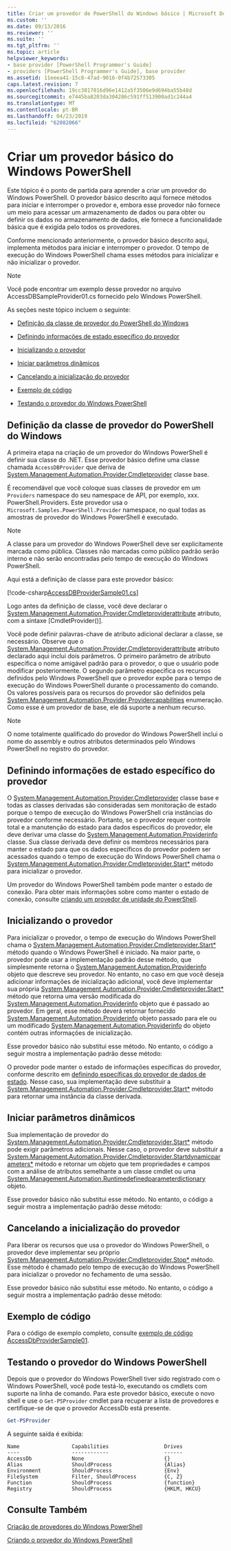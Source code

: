 ```yaml
---
title: Criar um provedor de PowerShell do Windows básico | Microsoft Docs
ms.custom: ''
ms.date: 09/13/2016
ms.reviewer: ''
ms.suite: ''
ms.tgt_pltfrm: ''
ms.topic: article
helpviewer_keywords:
- base provider [PowerShell Programmer's Guide]
- providers [PowerShell Programmer's Guide], base provider
ms.assetid: 11eeea41-15c8-47ad-9016-0f4b72573305
caps.latest.revision: 7
ms.openlocfilehash: 19cc3817016d96e1412a5f3506e9d694ba55b48d
ms.sourcegitcommit: e7445ba8203da304286c591ff513900ad1c244a4
ms.translationtype: MT
ms.contentlocale: pt-BR
ms.lasthandoff: 04/23/2019
ms.locfileid: "62082066"
---
```

# <a name="creating-a-basic-windows-powershell-provider"></a>Criar um provedor básico do Windows PowerShell

Este tópico é o ponto de partida para aprender a criar um provedor do Windows PowerShell. O provedor básico descrito aqui fornece métodos para iniciar e interromper o provedor e, embora esse provedor não fornece um meio para acessar um armazenamento de dados ou para obter ou definir os dados no armazenamento de dados, ele fornece a funcionalidade básica que é exigida pelo todos os provedores.

Conforme mencionado anteriormente, o provedor básico descrito aqui, implementa métodos para iniciar e interromper o provedor. O tempo de execução do Windows PowerShell chama esses métodos para inicializar e não inicializar o provedor.

> [!NOTE]
> Você pode encontrar um exemplo desse provedor no arquivo AccessDBSampleProvider01.cs fornecido pelo Windows PowerShell.

As seções neste tópico incluem o seguinte:

- [Definição da classe de provedor do PowerShell do Windows](#Defining-the-Windows-PowerShell-Provider-Class)

- [Definindo informações de estado específico do provedor](#Defining-Provider-Specific-State-Information)

- [Inicializando o provedor](#Initializing-the-Provider)

- [Iniciar parâmetros dinâmicos](#Start-Dynamic-Parameters)

- [Cancelando a inicialização do provedor](#Uninitializing-the-Provider)

- [Exemplo de código](#Code-Sample)

- [Testando o provedor do Windows PowerShell](#Testing-the-Windows-PowerShell-Provider)

## <a name="defining-the-windows-powershell-provider-class"></a>Definição da classe de provedor do PowerShell do Windows

A primeira etapa na criação de um provedor do Windows PowerShell é definir sua classe do .NET. Esse provedor básico define uma classe chamada `AccessDBProvider` que deriva de [System.Management.Automation.Provider.Cmdletprovider](/dotnet/api/System.Management.Automation.Provider.CmdletProvider) classe base.

É recomendável que você coloque suas classes de provedor em um `Providers` namespace do seu namespace de API, por exemplo, xxx. PowerShell.Providers. Este provedor usa o `Microsoft.Samples.PowerShell.Provider` namespace, no qual todas as amostras de provedor do Windows PowerShell é executado.

> [!NOTE]
> A classe para um provedor do Windows PowerShell deve ser explicitamente marcada como pública. Classes não marcadas como público padrão serão interno e não serão encontradas pelo tempo de execução do Windows PowerShell.

Aqui está a definição de classe para este provedor básico:

[!code-csharp[AccessDBProviderSample01.cs](../../powershell-sdk-samples/SDK-2.0/csharp/AccessDBProviderSample01/AccessDBProviderSample01.cs#L23-L24 "AccessDBProviderSample01.cs")]

Logo antes da definição de classe, você deve declarar o [System.Management.Automation.Provider.Cmdletproviderattribute](/dotnet/api/System.Management.Automation.Provider.CmdletProviderAttribute) atributo, com a sintaxe [CmdletProvider()].

Você pode definir palavras-chave de atributo adicional declarar a classe, se necessário. Observe que o [System.Management.Automation.Provider.Cmdletproviderattribute](/dotnet/api/System.Management.Automation.Provider.CmdletProviderAttribute) atributo declarado aqui inclui dois parâmetros. O primeiro parâmetro de atributo especifica o nome amigável padrão para o provedor, o que o usuário pode modificar posteriormente. O segundo parâmetro especifica os recursos definidos pelo Windows PowerShell que o provedor expõe para o tempo de execução do Windows PowerShell durante o processamento do comando. Os valores possíveis para os recursos do provedor são definidos pela [System.Management.Automation.Provider.Providercapabilities](/dotnet/api/System.Management.Automation.Provider.ProviderCapabilities) enumeração. Como esse é um provedor de base, ele dá suporte a nenhum recurso.

> [!NOTE]
> O nome totalmente qualificado do provedor do Windows PowerShell inclui o nome do assembly e outros atributos determinados pelo Windows PowerShell no registro do provedor.

## <a name="defining-provider-specific-state-information"></a>Definindo informações de estado específico do provedor

O [System.Management.Automation.Provider.Cmdletprovider](/dotnet/api/System.Management.Automation.Provider.CmdletProvider) classe base e todas as classes derivadas são consideradas sem monitoração de estado porque o tempo de execução do Windows PowerShell cria instâncias do provedor conforme necessário. Portanto, se o provedor requer controle total e a manutenção do estado para dados específicos do provedor, ele deve derivar uma classe do [System.Management.Automation.Providerinfo](/dotnet/api/System.Management.Automation.ProviderInfo) classe. Sua classe derivada deve definir os membros necessários para manter o estado para que os dados específicos do provedor podem ser acessados quando o tempo de execução do Windows PowerShell chama o [System.Management.Automation.Provider.Cmdletprovider.Start*](/dotnet/api/System.Management.Automation.Provider.CmdletProvider.Start) método para inicializar o provedor.

Um provedor do Windows PowerShell também pode manter o estado de conexão. Para obter mais informações sobre como manter o estado de conexão, consulte [criando um provedor de unidade do PowerShell](./creating-a-windows-powershell-drive-provider.md).

## <a name="initializing-the-provider"></a>Inicializando o provedor

Para inicializar o provedor, o tempo de execução do Windows PowerShell chama o [System.Management.Automation.Provider.Cmdletprovider.Start*](/dotnet/api/System.Management.Automation.Provider.CmdletProvider.Start) método quando o Windows PowerShell é iniciado. Na maior parte, o provedor pode usar a implementação padrão desse método, que simplesmente retorna o [System.Management.Automation.Providerinfo](/dotnet/api/System.Management.Automation.ProviderInfo) objeto que descreve seu provedor. No entanto, no caso em que você deseja adicionar informações de inicialização adicional, você deve implementar sua própria [System.Management.Automation.Provider.Cmdletprovider.Start*](/dotnet/api/System.Management.Automation.Provider.CmdletProvider.Start) método que retorna uma versão modificada do [ System.Management.Automation.Providerinfo](/dotnet/api/System.Management.Automation.ProviderInfo) objeto que é passado ao provedor. Em geral, esse método deverá retornar fornecido [System.Management.Automation.Providerinfo](/dotnet/api/System.Management.Automation.ProviderInfo) objeto passado para ele ou um modificado [System.Management.Automation.Providerinfo](/dotnet/api/System.Management.Automation.ProviderInfo) do objeto contém outras informações de inicialização.

Esse provedor básico não substitui esse método. No entanto, o código a seguir mostra a implementação padrão desse método:

<!-- TODO!!!: review snippet reference  [!CODE [Msh_samplesaccessdbprov01#accessdbprov01ProviderStart](Msh_samplesaccessdbprov01#accessdbprov01ProviderStart)]  -->

O provedor pode manter o estado de informações específicas do provedor, conforme descrito em [definindo específicas do provedor de dados de estado](#Defining-Provider-Specific-State-Information). Nesse caso, sua implementação deve substituir a [System.Management.Automation.Provider.Cmdletprovider.Start*](/dotnet/api/System.Management.Automation.Provider.CmdletProvider.Start) método para retornar uma instância da classe derivada.

## <a name="start-dynamic-parameters"></a>Iniciar parâmetros dinâmicos

Sua implementação de provedor do [System.Management.Automation.Provider.Cmdletprovider.Start*](/dotnet/api/System.Management.Automation.Provider.CmdletProvider.Start) método pode exigir parâmetros adicionais. Nesse caso, o provedor deve substituir a [System.Management.Automation.Provider.Cmdletprovider.Startdynamicparameters*](/dotnet/api/System.Management.Automation.Provider.CmdletProvider.StartDynamicParameters) método e retornar um objeto que tem propriedades e campos com a análise de atributos semelhante a um classe cmdlet ou uma [System.Management.Automation.Runtimedefinedparameterdictionary](/dotnet/api/System.Management.Automation.RuntimeDefinedParameterDictionary) objeto.

Esse provedor básico não substitui esse método. No entanto, o código a seguir mostra a implementação padrão desse método:

<!-- TODO!!!: review snippet reference  [!CODE [Msh_samplesaccessdbprov01#accessdbprov01ProviderDynamicParameters](Msh_samplesaccessdbprov01#accessdbprov01ProviderDynamicParameters)]  -->

## <a name="uninitializing-the-provider"></a>Cancelando a inicialização do provedor

Para liberar os recursos que usa o provedor do Windows PowerShell, o provedor deve implementar seu próprio [System.Management.Automation.Provider.Cmdletprovider.Stop*](/dotnet/api/System.Management.Automation.Provider.CmdletProvider.Stop) método. Esse método é chamado pelo tempo de execução do Windows PowerShell para inicializar o provedor no fechamento de uma sessão.

Esse provedor básico não substitui esse método. No entanto, o código a seguir mostra a implementação padrão desse método:

<!-- TODO!!!: review snippet reference  [!CODE [Msh_samplesaccessdbprov01#accessdbprov01ProviderStop](Msh_samplesaccessdbprov01#accessdbprov01ProviderStop)]  -->

## <a name="code-sample"></a>Exemplo de código

Para o código de exemplo completo, consulte [exemplo de código AccessDbProviderSample01](./accessdbprovidersample01-code-sample.md).

## <a name="testing-the-windows-powershell-provider"></a>Testando o provedor do Windows PowerShell

Depois que o provedor do Windows PowerShell tiver sido registrado com o Windows PowerShell, você pode testá-lo, executando os cmdlets com suporte na linha de comando. Para este provedor básico, execute o novo shell e use o `Get-PSProvider` cmdlet para recuperar a lista de provedores e certifique-se de que o provedor AccessDb está presente.

```powershell
Get-PSProvider
```

A seguinte saída é exibida:

```output
Name                 Capabilities                  Drives
----                 ------------                  ------
AccessDb             None                          {}
Alias                ShouldProcess                 {Alias}
Environment          ShouldProcess                 {Env}
FileSystem           Filter, ShouldProcess         {C, Z}
Function             ShouldProcess                 {function}
Registry             ShouldProcess                 {HKLM, HKCU}
```

## <a name="see-also"></a>Consulte Também

[Criação de provedores do Windows PowerShell](./how-to-create-a-windows-powershell-provider.md)

[Criando o provedor do Windows PowerShell](./designing-your-windows-powershell-provider.md)